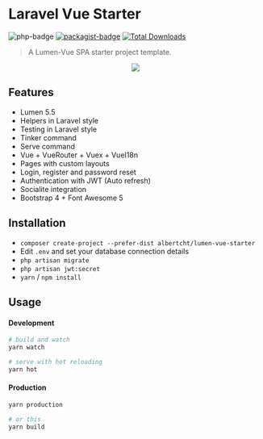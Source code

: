 # Laravel Vue Starter 

![php-badge](https://img.shields.io/packagist/php-v/albertcht/lumen-vue-starter.svg)
[![packagist-badge](https://img.shields.io/packagist/v/albertcht/lumen-vue-starter.svg)](https://packagist.org/packages/albertcht/lumen-vue-starter)
[![Total Downloads](https://poser.pugx.org/albertcht/lumen-vue-starter/downloads)](https://packagist.org/packages/albertcht/lumen-vue-starter)

> A Lumen-Vue SPA starter project template.

<p align="center">
<img src="https://i.imgur.com/NHFTsGt.png">
</p>

## Features

- Lumen 5.5
- Helpers in Laravel style
- Testing in Laravel style
- Tinker command
- Serve command
- Vue + VueRouter + Vuex + VueI18n
- Pages with custom layouts 
- Login, register and password reset
- Authentication with JWT (Auto refresh)
- Socialite integration
- Bootstrap 4 + Font Awesome 5

## Installation

- `composer create-project --prefer-dist albertcht/lumen-vue-starter`
- Edit `.env` and set your database connection details
- `php artisan migrate`
- `php artisan jwt:secret`
- `yarn` / `npm install`

## Usage

#### Development

```bash
# build and watch
yarn watch

# serve with hot reloading
yarn hot
```

#### Production

```bash
yarn production

# or this
yarn build
```
